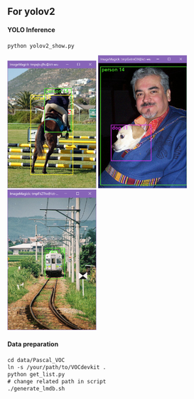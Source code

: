 ## For yolov2
#### YOLO Inference
```shell
python yolov2_show.py
```

<img src="data/Pascal_VOC/example_images/example1.png" alt="Drawing" style="width: 200px;"/>
<img src="data/Pascal_VOC/example_images/example2.png" alt="Drawing" style="width: 200px;"/>
<img src="data/Pascal_VOC/example_images/example3.png" alt="Drawing" style="width: 200px;"/>

#### Data preparation

```shell
cd data/Pascal_VOC
ln -s /your/path/to/VOCdevkit .
python get_list.py
# change related path in script 
./generate_lmdb.sh 
```



